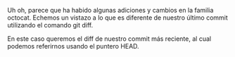 Uh oh, parece que ha habido algunas adiciones y cambios en la familia octocat. Echemos un vistazo a lo que es diferente de nuestro último commit utilizando el comando git diff.

En este caso queremos el diff de nuestro commit más reciente, al cual podemos referirnos usando el puntero HEAD.
